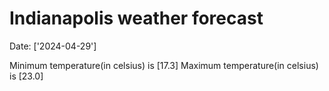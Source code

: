 # Indianapolis weather forecast 
Date: ['2024-04-29'] 

Minimum temperature(in celsius) is [17.3] 
Maximum temperature(in celsius) is [23.0]